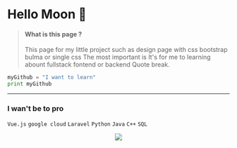 # Hello Moon 🌙
> #### What is this page ?
> This page for my little project such as design page with css bootstrap bulma or single css 
> The most important is It's for me to learning abount fullstack fontend or backend
Quote break.
```python
myGithub = "I want to learn"
print myGithub
```
---
### I wan't be to pro
`Vue.js`
`google cloud`
`Laravel`
`Python`
`Java`
`C++`
`SQL`

<p align='center'>
   <a href="#"><img src="https://visitor-badge.glitch.me/badge?page_id=tc-dom.tc-dom"></a>
 </p>
 
 
<!--
**tc-dom/tc-dom** is a ✨ _special_ ✨ repository because its `README.md` (this file) appears on your GitHub profile.

Here are some ideas to get you started:

- 🔭 I’m currently working on ...
- 🌱 I’m currently learning ...
- 👯 I’m looking to collaborate on ...
- 🤔 I’m looking for help with ...
- 💬 Ask me about ...
- 📫 How to reach me: ...
- 😄 Pronouns: ...
- ⚡ Fun fact: ...
-->
